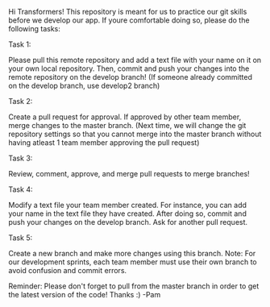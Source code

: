 Hi Transformers! This repository is meant for us to practice our git skills before we develop our app. If youre comfortable doing so, please do the following tasks:

Task 1:

Please pull this remote repository and add a text file with your name on it on your own local repository. Then, commit and push your changes into the remote repository on the develop branch! (If someone already committed on the develop branch, use develop2 branch)

Task 2:

Create a pull request for approval. If approved by other team member, merge changes to the master branch. (Next time, we will change the git repository settings so that you cannot merge into the master branch without having atleast 1 team member approving the pull request)

Task 3: 

Review, comment, approve, and merge pull requests to merge branches!

Task 4: 

Modify a text file your team member created. For instance, you can add your name in the text file they have created. After doing so, commit and push your changes on the develop branch. Ask for another pull request.

Task 5: 

Create a new branch and make more changes using this branch. Note: For our development sprints, each team member must use their own branch to avoid confusion and commit errors.

Reminder: Please don't forget to pull from the master branch in order to get the latest version of the code! Thanks :)
-Pam

